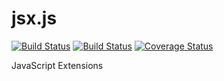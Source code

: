 jsx.js
======

[![Build Status](https://drone.io/github.com/sergeyt/jsx.js/status.png)](https://drone.io/github.com/sergeyt/jsx.js/latest)
[![Build Status](https://travis-ci.org/sergeyt/jsx.js.png)](https://travis-ci.org/sergeyt/jsx.js)
[![Coverage Status](https://coveralls.io/repos/sergeyt/jsx.js/badge.png?branch=master)](https://coveralls.io/r/sergeyt/jsx.js?branch=master)

JavaScript Extensions
